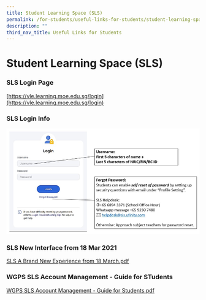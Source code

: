 ```yaml
---
title: Student Learning Space (SLS)
permalink: /for-students/useful-links-for-students/student-learning-space-sls/
description: ""
third_nav_title: Useful Links for Students
---
```

# **Student Learning Space (SLS)**

### SLS Login Page

[https://vle.learning.moe.edu.sg/login](https://vle.learning.moe.edu.sg/login)  

### SLS Login Info

![](/images/SLS%20Login%20Info.jpg)

### SLS New Interface from 18 Mar 2021

[SLS A Brand New Experience from 18 March.pdf](/files/SLS%20A%20Brand%20New%20Experience%20from%2018%20March.pdf) 
  

### WGPS SLS Account Management - Guide for STudents

[WGPS SLS Account Management - Guide for Students.pdf](/files/Guide%20to%20SLS%20Account%20Management%20Instructions%20for%20Students.pdf)